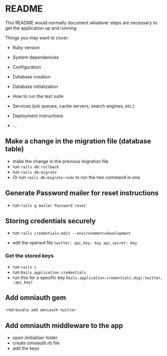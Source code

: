 # README

This README would normally document whatever steps are necessary to get the
application up and running.

Things you may want to cover:

* Ruby version

* System dependencies

* Configuration

* Database creation

* Database initialization

* How to run the test suite

* Services (job queues, cache servers, search engines, etc.)

* Deployment instructions

* ...

## Make a change in the migration file (database table)
- make the change in the previous migration file
- run `rails db:rollback`
- run `rails db:migrate`
- Or run `rails db:migrate:redo` to run the two command in one


## Generate Password mailer for reset instructions
- run `rails g mailer Password reset`

## Storing credentials securely
- run `rails credentials:edit --environement=development`

- edit the opened file
` twitter:
    api_key: key
    api_secret: key
`
### Get the stored keys
- run `rails c`
- run `Rails.application.credentials`
- run this for a specific key
`Rails.application.credentials.dig(:twitter, :api_key)`

## Add omniauth gem
-run `bundle add omniauth-twitter`

## Add omniauth middleware to the app
- open /initializer folder
- create omniauth.rb file
- add the keys
